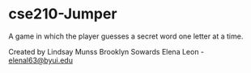 # cse210-Jumper
A game in which the player guesses a secret word one letter at a time. 

Created by 
Lindsay Munss
Brooklyn Sowards
Elena Leon - elenal63@byui.edu
